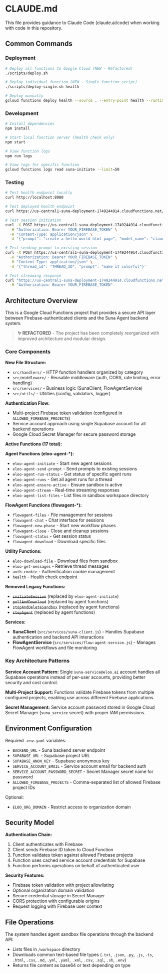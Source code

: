 # CLAUDE.md

This file provides guidance to Claude Code (claude.ai/code) when working with code in this repository.

## Common Commands

### Deployment
```bash
# Deploy all functions to Google Cloud (NEW - Refactored)
./scripts/deploy.sh

# Deploy individual function (NEW - Single function script)
./scripts/deploy-single.sh health

# Deploy manually
gcloud functions deploy health --source . --entry-point health --runtime nodejs20 --trigger-http --allow-unauthenticated --env-vars-file .env.yaml
```

### Development
```bash
# Install dependencies
npm install

# Start local function server (health check only)
npm start

# View function logs
npm run logs

# View logs for specific function
gcloud functions logs read suna-initiate --limit=50
```

### Testing
```bash
# Test health endpoint locally
curl http://localhost:8080

# Test deployed health endpoint
curl https://us-central1-suna-deployment-1749244914.cloudfunctions.net/suna-health

# Test session initiation
curl -X POST https://us-central1-suna-deployment-1749244914.cloudfunctions.net/suna-initiate \
  -H "Authorization: Bearer YOUR_FIREBASE_TOKEN" \
  -H "Content-Type: application/json" \
  -d '{"prompt": "create a hello world html page", "model_name": "claude-sonnet-4"}'

# Test sending prompt to existing session
curl -X POST https://us-central1-suna-deployment-1749244914.cloudfunctions.net/suna-send-prompt \
  -H "Authorization: Bearer YOUR_FIREBASE_TOKEN" \
  -H "Content-Type: application/json" \
  -d '{"thread_id": "THREAD_ID", "prompt": "make it colorful"}'

# Test streaming response
curl "https://us-central1-suna-deployment-1749244914.cloudfunctions.net/suna-stream-response?agent_run_id=AGENT_RUN_ID&token=SUPABASE_TOKEN" \
  -H "Authorization: Bearer YOUR_FIREBASE_TOKEN"
```

## Architecture Overview

This is a Google Cloud Functions project that provides a secure API layer between Firebase-authenticated clients and the Suna Agent backend system.

> **✨ REFACTORED** - The project has been completely reorganized with improved architecture and modular design.

### Core Components

**New File Structure:**
- `src/handlers/` - HTTP function handlers organized by category
- `src/middleware/` - Reusable middleware (auth, CORS, rate limiting, error handling)
- `src/services/` - Business logic (SunaClient, FlowAgentService)
- `src/utils/` - Utilities (config, validators, logger)

**Authentication Flow:**
- Multi-project Firebase token validation (configured in `ALLOWED_FIREBASE_PROJECTS`)
- Service account approach using single Supabase account for all backend operations
- Google Cloud Secret Manager for secure password storage

**Active Functions (17 total):**

**Agent Functions (eloo-agent-*):**
- `eloo-agent-initiate` - Start new agent sessions
- `eloo-agent-send-prompt` - Send prompts to existing sessions
- `eloo-agent-run-status` - Get status of specific agent runs
- `eloo-agent-runs` - Get all agent runs for a thread
- `eloo-agent-ensure-active` - Ensure sandbox is active
- `eloo-agent-stream` - Real-time streaming responses
- `eloo-agent-list-files` - List files in sandbox workspace directory

**FlowAgent Functions (flowagent-*):**
- `flowagent-files` - File management for sessions
- `flowagent-chat` - Chat interface for sessions
- `flowagent-new-phase` - Start new workflow phases
- `flowagent-close` - Close and cleanup sessions
- `flowagent-status` - Get session status
- `flowagent-download` - Download specific files

**Utility Functions:**
- `eloo-download-file` - Download files from sandbox
- `eloo-get-messages` - Retrieve thread messages
- `auth-cookie` - Authentication cookie management
- `health` - Health check endpoint

**Removed Legacy Functions:**
- ~~`initiateSession`~~ (replaced by `eloo-agent-initiate`)
- ~~`pollAndDownload`~~ (replaced by agent functions)
- ~~`stopAndDeleteSandbox`~~ (replaced by agent functions)
- ~~`stopAgent`~~ (replaced by agent functions)

**Services:**
- **SunaClient** (`src/services/suna-client.js`) - Handles Supabase authentication and backend API interactions
- **FlowAgentService** (`src/services/flow-agent-service.js`) - Manages FlowAgent workflows and file monitoring

### Key Architecture Patterns

**Service Account Pattern:** Single `suna-service@eloo.ai` account handles all Supabase operations instead of per-user accounts, providing better security and cost control.

**Multi-Project Support:** Functions validate Firebase tokens from multiple configured projects, enabling use across different Firebase applications.

**Secret Management:** Service account password stored in Google Cloud Secret Manager (`suna_service` secret) with proper IAM permissions.

## Environment Configuration

Required `.env.yaml` variables:
- `BACKEND_URL` - Suna backend server endpoint
- `SUPABASE_URL` - Supabase project URL  
- `SUPABASE_ANON_KEY` - Supabase anonymous key
- `SERVICE_ACCOUNT_EMAIL` - Service account email for backend auth
- `SERVICE_ACCOUNT_PASSWORD_SECRET` - Secret Manager secret name for password
- `ALLOWED_FIREBASE_PROJECTS` - Comma-separated list of allowed Firebase project IDs

Optional:
- `ELOO_ORG_DOMAIN` - Restrict access to organization domain

## Security Model

**Authentication Chain:**
1. Client authenticates with Firebase
2. Client sends Firebase ID token to Cloud Function
3. Function validates token against allowed Firebase projects
4. Function uses cached service account credentials for Supabase
5. Function performs operations on behalf of authenticated user

**Security Features:**
- Firebase token validation with project allowlisting
- Optional organization domain validation
- Secure credential storage in Secret Manager
- CORS protection with configurable origins
- Request logging with Firebase user context

## File Operations

The system handles agent sandbox file operations through the backend API:
- Lists files in `/workspace` directory
- Downloads common text-based file types (`.txt`, `.json`, `.py`, `.js`, `.ts`, `.html`, `.css`, `.md`, `.yml`, `.yaml`, `.xml`, `.csv`, `.sql`, `.sh`, `.env`)
- Returns file content as base64 or text depending on type